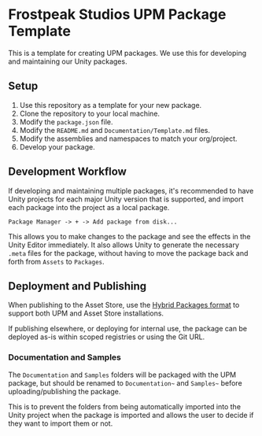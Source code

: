 # Frostpeak Studios UPM Package Template

This is a template for creating UPM packages. We use this for developing and maintaining our Unity packages.

## Setup

1. Use this repository as a template for your new package.
2. Clone the repository to your local machine.
3. Modify the `package.json` file.
4. Modify the `README.md` and `Documentation/Template.md` files.
5. Modify the assemblies and namespaces to match your org/project.
6. Develop your package.

## Development Workflow

If developing and maintaining multiple packages, it's recommended to have Unity projects for each major Unity
version that is supported, and import each package into the project as a local package.

`Package Manager -> + -> Add package from disk...`

This allows you to make changes to the package and see the effects in the Unity Editor immediately. It also allows
Unity to generate the necessary `.meta` files for the package, without having to move the package back and forth
from `Assets` to `Packages`.

## Deployment and Publishing

When publishing to the Asset Store, use the [Hybrid Packages format](https://github.com/needle-tools/hybrid-packages)
to support both UPM and Asset Store installations.

If publishing elsewhere, or deploying for internal use, the package can be deployed as-is within scoped registries or
using the Git URL.

### Documentation and Samples

The `Documentation` and `Samples` folders will be packaged with the UPM package, but should be renamed to
`Documentation~` and `Samples~` before uploading/publishing the package.

This is to prevent the folders from being automatically imported into the Unity project when the package is imported
and allows the user to decide if they want to import them or not.
